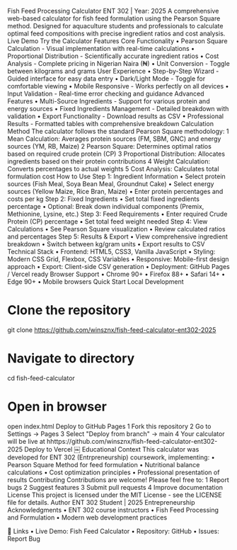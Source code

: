 Fish Feed Processing Calculator
ENT 302 | Year: 2025
A comprehensive web-based calculator for fish feed formulation using the Pearson Square method. Designed for aquaculture students and professionals to calculate optimal feed compositions with precise ingredient ratios and cost analysis.
Live Demo
Try the Calculator
Features
Core Functionality
	•	Pearson Square Calculation - Visual implementation with real-time calculations
	•	Proportional Distribution - Scientifically accurate ingredient ratios
	•	Cost Analysis - Complete pricing in Nigerian Naira (₦)
	•	Unit Conversion - Toggle between kilograms and grams
User Experience
	•	Step-by-Step Wizard - Guided interface for easy data entry
	•	Dark/Light Mode - Toggle for comfortable viewing
	•	Mobile Responsive - Works perfectly on all devices
	•	Input Validation - Real-time error checking and guidance
Advanced Features
	•	Multi-Source Ingredients - Support for various protein and energy sources
	•	Fixed Ingredients Management - Detailed breakdown with validation
	•	Export Functionality - Download results as CSV
	•	Professional Results - Formatted tables with comprehensive breakdown
Calculation Method
The calculator follows the standard Pearson Square methodology:
	1	Mean Calculation: Averages protein sources (FM, SBM, GNC) and energy sources (YM, RB, Maize)
	2	Pearson Square: Determines optimal ratios based on required crude protein (CP)
	3	Proportional Distribution: Allocates ingredients based on their protein contributions
	4	Weight Calculation: Converts percentages to actual weights
	5	Cost Analysis: Calculates total formulation cost
How to Use
Step 1: Ingredient Information
	•	Select protein sources (Fish Meal, Soya Bean Meal, Groundnut Cake)
	•	Select energy sources (Yellow Maize, Rice Bran, Maize)
	•	Enter protein percentages and costs per kg
Step 2: Fixed Ingredients
	•	Set total fixed ingredients percentage
	•	Optional: Break down individual components (Premix, Methionine, Lysine, etc.)
Step 3: Feed Requirements
	•	Enter required Crude Protein (CP) percentage
	•	Set total feed weight needed
Step 4: View Calculations
	•	See Pearson Square visualization
	•	Review calculated ratios and percentages
Step 5: Results & Export
	•	View comprehensive ingredient breakdown
	•	Switch between kg/gram units
	•	Export results to CSV
Technical Stack
	•	Frontend: HTML5, CSS3, Vanilla JavaScript
	•	Styling: Modern CSS Grid, Flexbox, CSS Variables
	•	Responsive: Mobile-first design approach
	•	Export: Client-side CSV generation
	•	Deployment: GitHub Pages / Vercel ready
Browser Support
	•	Chrome 90+
	•	Firefox 88+
	•	Safari 14+
	•	Edge 90+
	•	Mobile browsers
Quick Start
Local Development
# Clone the repository
git clone https://github.com/winsznx/fish-feed-calculator-ent302-2025

# Navigate to directory
cd fish-feed-calculator

# Open in browser
open index.html
Deploy to GitHub Pages
	1	Fork this repository
	2	Go to Settings → Pages
	3	Select "Deploy from branch" → main
	4	Your calculator will be live at hhttps://github.com/winsznx/fish-feed-calculator-ent302-2025
Deploy to Vercel
￼
Educational Context
This calculator was developed for ENT 302 (Entrpreneurship) coursework, implementing:
	•	Pearson Square Method for feed formulation
	•	Nutritional balance calculations
	•	Cost optimization principles
	•	Professional presentation of results
Contributing
Contributions are welcome! Please feel free to:
	1	Report bugs
	2	Suggest features
	3   Submit pull requests
	4	Improve documentation
License
This project is licensed under the MIT License - see the LICENSE file for details.
Author
ENT 302 Student | 2025 Entrepreneurship
Acknowledgments
	•	ENT 302 course instructors
	•	Fish Feed Processing and Formulation
	•	Modern web development practices

🔗 Links
	•	Live Demo: Fish Feed Calculator
	•	Repository: GitHub
	•	Issues: Report Bug

